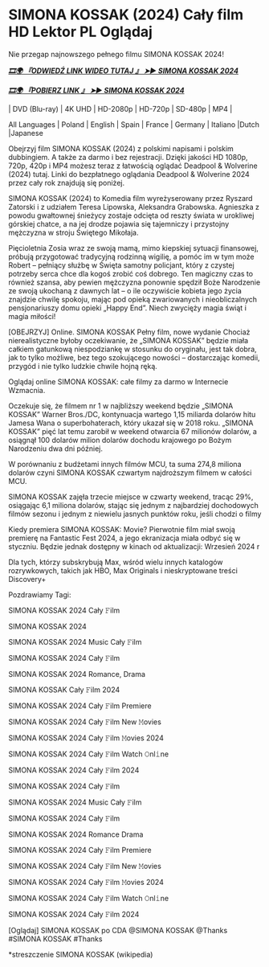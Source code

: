 # SIMONA KOSSAK (2024) Cały film HD Lektor PL Oglądaj

Nie przegap najnowszego pełnego filmu SIMONA KOSSAK 2024!

<p><b><I><a href="http://r-movies.com/pl/movie/1197671/simona-kossak-gitcodepl">🎞🌍 『ODWIEDŹ LINK WIDEO TUTAJ 』 ➤► SIMONA KOSSAK 2024</a></I></b></p>

<p><b><I><a href="http://r-movies.com/pl/movie/1197671/simona-kossak-gitcodepl">🎞🌍 『POBIERZ LINK 』 ➤► SIMONA KOSSAK 2024</a></I></b></p>

| DVD (Blu-ray) | 4K UHD | HD-2080p | HD-720p | SD-480p | MP4 |

All Languages ​​| Poland | English | Spain | France | Germany | Italiano |Dutch |Japanese

Obejrzyj film SIMONA KOSSAK (2024) z polskimi napisami i polskim dubbingiem. A także za darmo i bez rejestracji. Dzięki jakości HD 1080p, 720p, 420p i MP4 możesz teraz z łatwością oglądać Deadpool &  Wolverine (2024) tutaj. Linki do bezpłatnego oglądania Deadpool &  Wolverine 2024 przez cały rok znajdują się poniżej.

SIMONA KOSSAK (2024) to Komedia film wyreżyserowany przez Ryszard Zatorski i z udziałem Teresa Lipowska, Aleksandra Grabowska. Agnieszka z powodu gwałtownej śnieżycy zostaje odcięta od reszty świata w urokliwej górskiej chatce, a na jej drodze pojawia się tajemniczy i przystojny mężczyzna w stroju Świętego Mikołaja. 

Pięcioletnia Zosia wraz ze swoją mamą, mimo kiepskiej sytuacji finansowej, próbują przygotować tradycyjną rodzinną wigilię, a pomóc im w tym może Robert – pełniący służbę w Święta samotny policjant, który z czystej potrzeby serca chce dla kogoś zrobić coś dobrego. Ten magiczny czas to również szansa, aby pewien mężczyzna ponownie spędził Boże Narodzenie ze swoją ukochaną z dawnych lat – o ile oczywiście kobieta jego życia znajdzie chwilę spokoju, mając pod opieką zwariowanych i nieobliczalnych pensjonariuszy domu opieki „Happy End”. Niech zwycięży magia świąt i magia miłości!

[OBEJRZYJ] Online. SIMONA KOSSAK Pełny film, nowe wydanie Chociaż nierealistyczne byłoby oczekiwanie, że „SIMONA KOSSAK” będzie miała całkiem gatunkową niespodziankę w stosunku do oryginału, jest tak dobra, jak to tylko możliwe, bez tego szokującego nowości – dostarczając komedii, przygód i nie tylko ludzkie chwile hojną ręką.

Oglądaj online SIMONA KOSSAK: całe filmy za darmo w Internecie Wzmacnia.

Oczekuje się, że filmem nr 1 w najbliższy weekend będzie „SIMONA KOSSAK” Warner Bros./DC, kontynuacja wartego 1,15 miliarda dolarów hitu Jamesa Wana o superbohaterach, który ukazał się w 2018 roku. „SIMONA KOSSAK” pięć lat temu zarobił w weekend otwarcia 67 milionów dolarów, a osiągnął 100 dolarów milion dolarów dochodu krajowego po Bożym Narodzeniu dwa dni później.

W porównaniu z budżetami innych filmów MCU, ta suma 274,8 miliona dolarów czyni SIMONA KOSSAK czwartym najdroższym filmem w całości MCU.

SIMONA KOSSAK zajęła trzecie miejsce w czwarty weekend, tracąc 29%, osiągając 6,1 miliona dolarów, stając się jednym z najbardziej dochodowych filmów sezonu i jednym z niewielu jasnych punktów roku, jeśli chodzi o filmy

Kiedy premiera SIMONA KOSSAK: Movie? Pierwotnie film miał swoją premierę na Fantastic Fest 2024, a jego ekranizacja miała odbyć się w styczniu. Będzie jednak dostępny w kinach od aktualizacji: Wrzesień 2024 r

Dla tych, którzy subskrybują Max, wśród wielu innych katalogów rozrywkowych, takich jak HBO, Max Originals i nieskryptowane treści Discovery+


Pozdrawiamy Tagi:

SIMONA KOSSAK 2024 Cały 𝙵ilm

SIMONA KOSSAK 2024

SIMONA KOSSAK 2024 Music Cały 𝙵ilm

SIMONA KOSSAK 2024 Cały 𝙵ilm

SIMONA KOSSAK 2024 Romance, Drama

SIMONA KOSSAK Cały 𝙵ilm 2024

SIMONA KOSSAK 2024 Cały 𝙵ilm Premiere

SIMONA KOSSAK 2024 Cały 𝙵ilm New 𝙼ovies

SIMONA KOSSAK 2024 Cały 𝙵ilm 𝙼ovies 2024

SIMONA KOSSAK 2024 Cały 𝙵ilm Watch 𝙾nl𝚒ne

SIMONA KOSSAK 2024 Cały 𝙵ilm 2024

SIMONA KOSSAK 2024 Cały 𝙵ilm

SIMONA KOSSAK 2024 Music Cały 𝙵ilm

SIMONA KOSSAK 2024 Cały 𝙵ilm

SIMONA KOSSAK 2024 Romance Drama

SIMONA KOSSAK 2024 Cały 𝙵ilm Premiere

SIMONA KOSSAK 2024 Cały 𝙵ilm New 𝙼ovies

SIMONA KOSSAK 2024 Cały 𝙵ilm 𝙼ovies 2024

SIMONA KOSSAK 2024 Cały 𝙵ilm Watch 𝙾nl𝚒ne

SIMONA KOSSAK 2024 Cały 𝙵ilm 2024

[Oglądaj] SIMONA KOSSAK po CDA @SIMONA KOSSAK @Thanks #SIMONA KOSSAK #Thanks

*streszczenie SIMONA KOSSAK (wikipedia)
